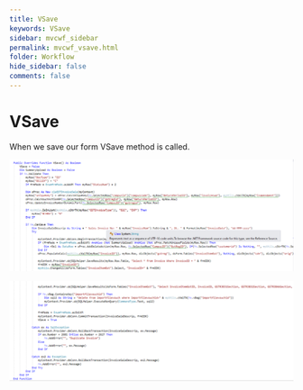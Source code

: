 ```yaml
---
title: VSave
keywords: VSave
sidebar: mvcwf_sidebar
permalink: mvcwf_vsave.html
folder: Workflow
hide_sidebar: false
comments: false
---
```



#  VSave

When we save our form VSave method is called.

![](images/image16.png)

![](images/image17.png)
